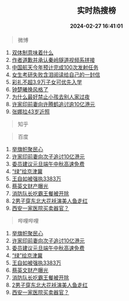 <div align="center"><h2>实时热搜榜</h2><h4>2024-02-27 16:41:01</h4></div>

> 微博  

1. [双体制意味着什么](https://s.weibo.com/weibo?q=%E5%8F%8C%E4%BD%93%E5%88%B6%E6%84%8F%E5%91%B3%E7%9D%80%E4%BB%80%E4%B9%88&t=31&band_rank=1&Refer=top)<br />
2. [作者道歉并承认秦岭隧道视频系拼接](https://s.weibo.com/weibo?q=%23%E4%BD%9C%E8%80%85%E9%81%93%E6%AD%89%E5%B9%B6%E6%89%BF%E8%AE%A4%E7%A7%A6%E5%B2%AD%E9%9A%A7%E9%81%93%E8%A7%86%E9%A2%91%E7%B3%BB%E6%8B%BC%E6%8E%A5%23&t=31&band_rank=2&Refer=top)<br />
3. [中国航天今年预计完成100次发射任务](https://s.weibo.com/weibo?q=%23%E4%B8%AD%E5%9B%BD%E8%88%AA%E5%A4%A9%E4%BB%8A%E5%B9%B4%E9%A2%84%E8%AE%A1%E5%AE%8C%E6%88%90100%E6%AC%A1%E5%8F%91%E5%B0%84%E4%BB%BB%E5%8A%A1%23&t=31&band_rank=3&Refer=top)<br />
4. [女生考研失败含泪阅读给自己的一封信](https://s.weibo.com/weibo?q=%23%E5%A5%B3%E7%94%9F%E8%80%83%E7%A0%94%E5%A4%B1%E8%B4%A5%E5%90%AB%E6%B3%AA%E9%98%85%E8%AF%BB%E7%BB%99%E8%87%AA%E5%B7%B1%E7%9A%84%E4%B8%80%E5%B0%81%E4%BF%A1%23&t=31&band_rank=4&Refer=top)<br />
5. [彩礼不超3.9万子女可优先入学](https://s.weibo.com/weibo?q=%23%E5%BD%A9%E7%A4%BC%E4%B8%8D%E8%B6%853.9%E4%B8%87%E5%AD%90%E5%A5%B3%E5%8F%AF%E4%BC%98%E5%85%88%E5%85%A5%E5%AD%A6%23&t=31&band_rank=5&Refer=top)<br />
6. [钟楚曦换风格了](https://s.weibo.com/weibo?q=%23%E9%92%9F%E6%A5%9A%E6%9B%A6%E6%8D%A2%E9%A3%8E%E6%A0%BC%E4%BA%86%23&t=31&band_rank=6&Refer=top)<br />
7. [为什么最好禁止小孩去别人家过夜](https://s.weibo.com/weibo?q=%E4%B8%BA%E4%BB%80%E4%B9%88%E6%9C%80%E5%A5%BD%E7%A6%81%E6%AD%A2%E5%B0%8F%E5%AD%A9%E5%8E%BB%E5%88%AB%E4%BA%BA%E5%AE%B6%E8%BF%87%E5%A4%9C&t=31&band_rank=7&Refer=top)<br />
8. [许家印前妻向许腾鹤追讨逾10亿港元](https://s.weibo.com/weibo?q=%23%E8%AE%B8%E5%AE%B6%E5%8D%B0%E5%89%8D%E5%A6%BB%E5%90%91%E8%AE%B8%E8%85%BE%E9%B9%A4%E8%BF%BD%E8%AE%A8%E9%80%BE10%E4%BA%BF%E6%B8%AF%E5%85%83%23&t=31&band_rank=8&Refer=top)<br />
9. [张娜拉43岁近照](https://s.weibo.com/weibo?q=%23%E5%BC%A0%E5%A8%9C%E6%8B%8943%E5%B2%81%E8%BF%91%E7%85%A7%23&t=31&band_rank=9&Refer=top)<br />

> 知乎  


> 百度  

1. [举旗帜聚民心](https://www.baidu.com/s?wd=%E4%B8%BE%E6%97%97%E5%B8%9C%E8%81%9A%E6%B0%91%E5%BF%83&sa=fyb_news&rsv_dl=fyb_news)<br />
2. [许家印前妻向次子追讨10亿港元](https://www.baidu.com/s?wd=%E8%AE%B8%E5%AE%B6%E5%8D%B0%E5%89%8D%E5%A6%BB%E5%90%91%E6%AC%A1%E5%AD%90%E8%BF%BD%E8%AE%A810%E4%BA%BF%E6%B8%AF%E5%85%83&sa=fyb_news&rsv_dl=fyb_news)<br />
3. [委员建议元旦端午中秋高速免费](https://www.baidu.com/s?wd=%E5%A7%94%E5%91%98%E5%BB%BA%E8%AE%AE%E5%85%83%E6%97%A6%E7%AB%AF%E5%8D%88%E4%B8%AD%E7%A7%8B%E9%AB%98%E9%80%9F%E5%85%8D%E8%B4%B9&sa=fyb_news&rsv_dl=fyb_news)<br />
4. [“绿”绘京津冀](https://www.baidu.com/s?wd=%E2%80%9C%E7%BB%BF%E2%80%9D%E7%BB%98%E4%BA%AC%E6%B4%A5%E5%86%80&sa=fyb_news&rsv_dl=fyb_news)<br />
5. [王自如被强执3383万](https://www.baidu.com/s?wd=%E7%8E%8B%E8%87%AA%E5%A6%82%E8%A2%AB%E5%BC%BA%E6%89%A73383%E4%B8%87&sa=fyb_news&rsv_dl=fyb_news)<br />
6. [蔡英文财产曝光](https://www.baidu.com/s?wd=%E8%94%A1%E8%8B%B1%E6%96%87%E8%B4%A2%E4%BA%A7%E6%9B%9D%E5%85%89&sa=fyb_news&rsv_dl=fyb_news)<br />
7. [消防队长吃霸王餐被开除](https://www.baidu.com/s?wd=%E6%B6%88%E9%98%B2%E9%98%9F%E9%95%BF%E5%90%83%E9%9C%B8%E7%8E%8B%E9%A4%90%E8%A2%AB%E5%BC%80%E9%99%A4&sa=fyb_news&rsv_dl=fyb_news)<br />
8. [2男子穿东北大花袄演美人鱼走红](https://www.baidu.com/s?wd=2%E7%94%B7%E5%AD%90%E7%A9%BF%E4%B8%9C%E5%8C%97%E5%A4%A7%E8%8A%B1%E8%A2%84%E6%BC%94%E7%BE%8E%E4%BA%BA%E9%B1%BC%E8%B5%B0%E7%BA%A2&sa=fyb_news&rsv_dl=fyb_news)<br />
9. [西安一家医院买卖器官？](https://www.baidu.com/s?wd=%E8%A5%BF%E5%AE%89%E4%B8%80%E5%AE%B6%E5%8C%BB%E9%99%A2%E4%B9%B0%E5%8D%96%E5%99%A8%E5%AE%98%EF%BC%9F&sa=fyb_news&rsv_dl=fyb_news)<br />

> 哔哩哔哩  

1. [举旗帜聚民心](https://www.baidu.com/s?wd=%E4%B8%BE%E6%97%97%E5%B8%9C%E8%81%9A%E6%B0%91%E5%BF%83&sa=fyb_news&rsv_dl=fyb_news)<br />
2. [许家印前妻向次子追讨10亿港元](https://www.baidu.com/s?wd=%E8%AE%B8%E5%AE%B6%E5%8D%B0%E5%89%8D%E5%A6%BB%E5%90%91%E6%AC%A1%E5%AD%90%E8%BF%BD%E8%AE%A810%E4%BA%BF%E6%B8%AF%E5%85%83&sa=fyb_news&rsv_dl=fyb_news)<br />
3. [委员建议元旦端午中秋高速免费](https://www.baidu.com/s?wd=%E5%A7%94%E5%91%98%E5%BB%BA%E8%AE%AE%E5%85%83%E6%97%A6%E7%AB%AF%E5%8D%88%E4%B8%AD%E7%A7%8B%E9%AB%98%E9%80%9F%E5%85%8D%E8%B4%B9&sa=fyb_news&rsv_dl=fyb_news)<br />
4. [“绿”绘京津冀](https://www.baidu.com/s?wd=%E2%80%9C%E7%BB%BF%E2%80%9D%E7%BB%98%E4%BA%AC%E6%B4%A5%E5%86%80&sa=fyb_news&rsv_dl=fyb_news)<br />
5. [王自如被强执3383万](https://www.baidu.com/s?wd=%E7%8E%8B%E8%87%AA%E5%A6%82%E8%A2%AB%E5%BC%BA%E6%89%A73383%E4%B8%87&sa=fyb_news&rsv_dl=fyb_news)<br />
6. [蔡英文财产曝光](https://www.baidu.com/s?wd=%E8%94%A1%E8%8B%B1%E6%96%87%E8%B4%A2%E4%BA%A7%E6%9B%9D%E5%85%89&sa=fyb_news&rsv_dl=fyb_news)<br />
7. [消防队长吃霸王餐被开除](https://www.baidu.com/s?wd=%E6%B6%88%E9%98%B2%E9%98%9F%E9%95%BF%E5%90%83%E9%9C%B8%E7%8E%8B%E9%A4%90%E8%A2%AB%E5%BC%80%E9%99%A4&sa=fyb_news&rsv_dl=fyb_news)<br />
8. [2男子穿东北大花袄演美人鱼走红](https://www.baidu.com/s?wd=2%E7%94%B7%E5%AD%90%E7%A9%BF%E4%B8%9C%E5%8C%97%E5%A4%A7%E8%8A%B1%E8%A2%84%E6%BC%94%E7%BE%8E%E4%BA%BA%E9%B1%BC%E8%B5%B0%E7%BA%A2&sa=fyb_news&rsv_dl=fyb_news)<br />
9. [西安一家医院买卖器官？](https://www.baidu.com/s?wd=%E8%A5%BF%E5%AE%89%E4%B8%80%E5%AE%B6%E5%8C%BB%E9%99%A2%E4%B9%B0%E5%8D%96%E5%99%A8%E5%AE%98%EF%BC%9F&sa=fyb_news&rsv_dl=fyb_news)<br />
